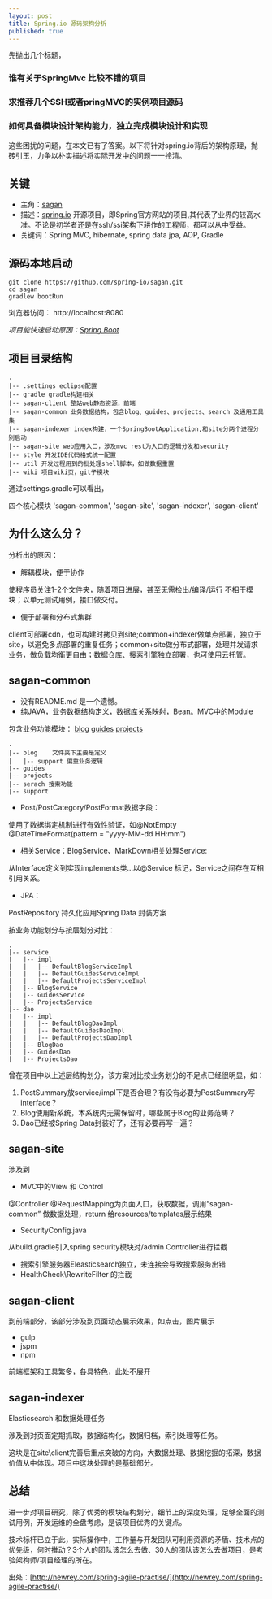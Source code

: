 ```yaml
---
layout: post
title: Spring.io 源码架构分析
published: true
---
```


先抛出几个标题，

### 谁有关于SpringMvc 比较不错的项目

### 求推荐几个SSH或者pringMVC的实例项目源码

### 如何具备模块设计架构能力，独立完成模块设计和实现

这些困扰的问题，在本文已有了答案。以下将针对spring.io背后的架构原理，抛砖引玉，力争以朴实描述将实际开发中的问题一一拎清。
<!--more-->
## 关键
- 主角：[sagan](https://github.com/spring-io/sagan "sagan")
- 描述：[spring.io](https://spring.io "spring官网") 开源项目，即Spring官方网站的项目,其代表了业界的较高水准。不论是初学者还是在ssh/ssi架构下耕作的工程师，都可以从中受益。
- 关键词：Spring MVC, hibernate, spring data jpa, AOP, Gradle

## 源码本地启动
```
git clone https://github.com/spring-io/sagan.git
cd sagan
gradlew bootRun
```
浏览器访问： http://localhost:8080 

_项目能快速启动原因：[Spring Boot](http://projects.spring.io/spring-boot/ "Spring Boot详情")_ 


## 项目目录结构
```
.
|-- .settings eclipse配置
|-- gradle gradle构建相关
|-- sagan-client 整站web静态资源，前端
|-- sagan-common 业务数据结构，包含blog、guides、projects、search 及通用工具集
|-- sagan-indexer index构建，一个SpringBootApplication,和site分两个进程分别启动
|-- sagan-site web应用入口，涉及mvc rest为入口的逻辑分发和security
|-- style 开发IDE代码格式统一配置
|-- util 开发过程用到的批处理shell脚本，如做数据重置
|-- wiki 项目wiki页，git子模块
```

通过settings.gradle可以看出，

四个核心模块 'sagan-common', 'sagan-site', 'sagan-indexer', 'sagan-client'

## 为什么这么分？
分析出的原因：
- 解耦模块，便于协作

使程序员关注1-2个文件夹，随着项目进展，甚至无需检出/编译/运行 不相干模块；以单元测试用例，接口做交付。

- 便于部署和分布式集群

client可部署cdn，也可构建时拷贝到site;common+indexer做单点部署，独立于site，以避免多点部署的重复任务；common+site做分布式部署，处理并发请求业务，做负载均衡更自由；数据仓库、搜索引擎独立部署，也可使用云托管。


## sagan-common
- 没有README.md 是一个遗憾。
- 纯JAVA，业务数据结构定义，数据库关系映射，Bean。MVC中的Module

包含业务功能模块：
[blog](http://spring.io/blog "sprio.io blog module") [guides](http://spring.io/guides "sprio.io guides module") [projects](http://spring.io/projects "sprio.io projects module")
```
.
|-- blog    文件夹下主要是定义
|   |-- support 偏重业务逻辑
|-- guides 
|-- projects 
|-- serach 搜索功能
|-- support 

```
- Post/PostCategory/PostFormat数据字段：

使用了数据绑定机制进行有效性验证，如@NotEmpty  @DateTimeFormat(pattern = "yyyy-MM-dd HH:mm")
- 相关Service：BlogService、MarkDown相关处理Service:

从Interface定义到实现implements类...以@Service 标记，Service之间存在互相引用关系。
- JPA：

PostRepository 持久化应用Spring Data 封装方案

按业务功能划分与按层划分对比：
```
.
|-- service
|   |-- impl
|   |   |-- DefaultBlogServiceImpl
|   |   |-- DefaultGuidesServiceImpl
|   |   |-- DefaultProjectsServiceImpl
|   |-- BlogService
|   |-- GuidesService
|   |-- ProjectsService
|-- dao
|   |-- impl
|   |   |-- DefaultBlogDaoImpl
|   |   |-- DefaultGuidesDaoImpl
|   |   |-- DefaultProjectsDaoImpl
|   |-- BlogDao
|   |-- GuidesDao
|   |-- ProjectsDao
```
曾在项目中以上述层结构划分，该方案对比按业务划分的不足点已经很明显，如：
1. PostSummary放service/impl下是否合理？有没有必要为PostSummary写interface？
2. Blog使用新系统，本系统内无需保留时，哪些属于Blog的业务范畴？
3. Dao已经被Spring Data封装好了，还有必要再写一遍？

## sagan-site
涉及到
- MVC中的View 和 Control

@Controller @RequestMapping为页面入口，获取数据，调用“sagan-common” 做数据处理，return 给resources/templates展示结果

- SecurityConfig.java

从build.gradle引入spring security模块对/admin Controller进行拦截
- 搜索引擎服务器Eleasticsearch独立，未连接会导致搜索服务出错
- HealthCheck\RewriteFilter 的拦截

## sagan-client
到前端部分，该部分涉及到页面动态展示效果，如点击，图片展示

- gulp
- jspm
- npm

前端框架和工具繁多，各具特色，此处不展开

## sagan-indexer
Elasticsearch 和数据处理任务

涉及到对页面定期抓取，数据结构化，数据归档，索引处理等任务。

这块是在site\client完善后重点突破的方向，大数据处理、数据挖掘的拓深，数据价值从中体现。项目中这块处理的是基础部分。

## 总结

进一步对项目研究，除了优秀的模块结构划分，细节上的深度处理，足够全面的测试用例，开发运维的全盘考虑，是该项目优秀的关键点。

技术标杆已立于此，实际操作中，工作量与开发团队可利用资源的矛盾、技术点的优先级，何时推动？3个人的团队该怎么去做、30人的团队该怎么去做项目，是考验架构师/项目经理的所在。


出处：[http://newrey.com/spring-agile-practise/](http://newrey.com/spring-agile-practise/)